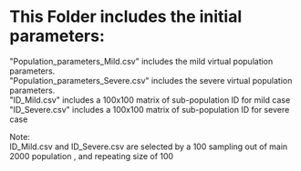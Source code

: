 # This Folder includes the initial parameters:

"Population_parameters_Mild.csv"         includes the mild   virtual population parameters.   
"Population_parameters_Severe.csv"       includes the severe virtual population parameters.  
"ID_Mild.csv"				             includes a 100x100 matrix of sub-population ID for mild   case  
"ID_Severe.csv"                          includes a 100x100 matrix of sub-population ID for severe case  

Note:  
ID_Mild.csv and ID_Severe.csv are selected by a 100 sampling out of main 2000 population , and repeating size of 100        
